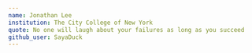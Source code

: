 ```yaml
---
name: Jonathan Lee
institution: The City College of New York
quote: No one will laugh about your failures as long as you succeed
github_user: SayaDuck
---
```

